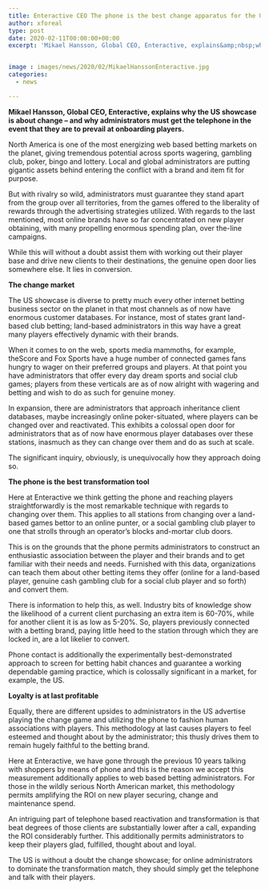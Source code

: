 ```yaml
---
title: Enteractive CEO The phone is the best change apparatus for the US market
author: xforeal 
type: post
date: 2020-02-11T00:00:00+00:00
excerpt: 'Mikael Hansson, Global CEO, Enteractive, explains&amp;nbsp;why the US advertise is about change &amp;ndash; and why administrators must get the telephone in the event that they are to prevail at onboarding players '


image : images/news/2020/02/MikaelHanssonEnteractive.jpg
categories:
  - news

---
```

**Mikael Hansson, Global CEO, Enteractive, explains&nbsp;why the US showcase is about change &ndash; and why administrators must get the telephone in the event that they are to prevail at onboarding players.**

North America is one of the most energizing web based betting markets on the planet, giving tremendous potential across sports wagering, gambling club, poker, bingo and lottery. Local and global administrators are putting gigantic assets behind entering the conflict with a brand and item fit for purpose.

But with rivalry so wild, administrators must guarantee they stand apart from the group over all territories, from the games offered to the liberality of rewards through the advertising strategies utilized. With regards to the last mentioned, most online brands have so far concentrated on new player obtaining, with many propelling enormous spending plan, over the-line campaigns.

While this will without a doubt assist them with working out their player base and drive new clients to their destinations, the genuine open door lies somewhere else. It lies in conversion.

**The change market**

The US showcase is diverse to pretty much every other internet betting business sector on the planet in that most channels as of now have enormous customer databases. For instance, most of states grant land-based club betting; land-based administrators in this way have a great many players effectively dynamic with their brands.

When it comes to on the web, sports media mammoths, for example, theScore and Fox Sports have a huge number of connected games fans hungry to wager on their preferred groups and players. At that point you have administrators that offer every day dream sports and social club games; players from these verticals are as of now alright with wagering and betting and wish to do as such for genuine money.

In expansion, there are administrators that approach inheritance client databases, maybe increasingly online poker-situated, where players can be changed over and reactivated. This exhibits a colossal open door for administrators that as of now have enormous player databases over these stations, inasmuch as they can change over them and do as such at scale.

The significant inquiry, obviously, is unequivocally how they approach doing so.

**The phone is the best transformation tool**

Here at Enteractive we think getting the phone and reaching players straightforwardly is the most remarkable technique with regards to changing over them. This applies to all stations from changing over a land-based games bettor to an online punter, or a social gambling club player to one that strolls through an operator&rsquo;s blocks and-mortar club doors.

This is on the grounds that the phone permits administrators to construct an enthusiastic association between the player and their brands and to get familiar with their needs and needs. Furnished with this data, organizations can teach them about other betting items they offer (online for a land-based player, genuine cash gambling club for a social club player and so forth) and convert them.

There is information to help this, as well. Industry bits of knowledge show the likelihood of a current client purchasing an extra item is 60-70&percnt;, while for another client it is as low as 5-20&percnt;. So, players previously connected with a betting brand, paying little heed to the station through which they are locked in, are a lot likelier to convert.

Phone contact is additionally the experimentally best-demonstrated approach to screen for betting habit chances and guarantee a working dependable gaming practice, which is colossally significant in a market, for example, the US.

**Loyalty is at last profitable**

Equally, there are different upsides to administrators in the US advertise playing the change game and utilizing the phone to fashion human associations with players. This methodology at last causes players to feel esteemed and thought about by the administrator; this thusly drives them to remain hugely faithful to the betting brand.

Here at Enteractive, we have gone through the previous 10 years talking with shoppers by means of phone and this is the reason we accept this measurement additionally applies to web based betting administrators. For those in the wildly serious North American market, this methodology permits amplifying the ROI on new player securing, change and maintenance spend.

An intriguing part of telephone based reactivation and transformation is that beat degrees of those clients are substantially lower after a call, expanding the ROI considerably further. This additionally permits administrators to keep their players glad, fulfilled, thought about and loyal.

The US is without a doubt the change showcase; for online administrators to dominate the transformation match, they should simply get the telephone and talk with their players.